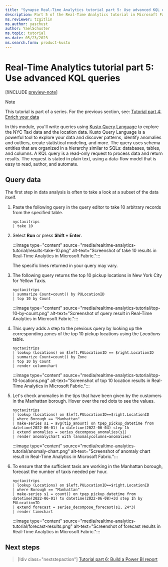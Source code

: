 ```yaml
---
title: "Synapse Real-Time Analytics tutorial part 5: Use advanced KQL queries"
description: Part 5 of the Real-Time Analytics tutorial in Microsoft Fabric
ms.reviewer: tzgitlin
ms.author: yaschust
author: YaelSchuster
ms.topic: tutorial
ms.date: 05/23/2023
ms.search.form: product-kusto
---
```

# Real-Time Analytics tutorial part 5: Use advanced KQL queries

[!INCLUDE [preview-note](../includes/preview-note.md)]

> [!NOTE]
> This tutorial is part of a series. For the previous section, see:   [Tutorial part 4: Enrich your data](tutorial-4-enrich-data.md)

In this module, you'll write queries using [Kusto Query Language](/azure/data-explorer/kusto/query/) to explore the NYC Taxi data and the location data. Kusto Query Language is a powerful tool to explore your data and discover patterns, identify anomalies and outliers, create statistical modeling, and more. The query uses schema entities that are organized in a hierarchy similar to SQLs: databases, tables, and columns. A KQL query is a read-only request to process data and return results. The request is stated in plain text, using a data-flow model that is easy to read, author, and automate. 
## Query data

The first step in data analysis is often to take a look at a subset of the data itself.

1. Paste the following query in the query editor to take 10 arbitrary records from the specified table.

    ```kusto
    nyctaxitrips
    | take 10
    ```

1. Select **Run** or press **Shift + Enter**.

    :::image type="content" source="media/realtime-analytics-tutorial/results-take-10.png" alt-text="Screenshot of take 10 results in Real-Time Analytics in Microsoft Fabric.":::

    The specific lines returned in your query may vary. 

1.  The following query returns the top 10 pickup locations in New York City for Yellow Taxis.

    ```kusto
    nyctaxitrips
    | summarize Count=count() by PULocationID
    | top 10 by Count 
    ```

    :::image type="content" source="media/realtime-analytics-tutorial/top-10-by-count.png" alt-text="Screenshot of query result in Real-Time Analytics in Microsoft Fabric.":::

1. This query adds a step to the previous query by looking up the corresponding zones of the top 10 pickup locations using the *Locations* table.

    ```kusto
    nyctaxitrips
    | lookup (Locations) on $left.PULocationID == $right.LocationID
    | summarize Count=count() by Zone
    | top 10 by Count
    | render columnchart
    ```

    :::image type="content" source="media/realtime-analytics-tutorial/top-10-locations.png" alt-text="Screenshot of top 10 location results in Real-Time Analytics in Microsoft Fabric.":::

1.  Let's check anomalies in the tips that have been given by the customers in the Manhattan borough. Hover over the red dots to see the values.

    ```kusto
    nyctaxitrips
    | lookup (Locations) on $left.PULocationID==$right.LocationID
    | where Borough == "Manhattan"
    | make-series s1 = avg(tip_amount) on tpep_pickup_datetime from datetime(2022-06-01) to datetime(2022-06-04) step 1h
    | extend anomalies = series_decompose_anomalies(s1)
    | render anomalychart with (anomalycolumns=anomalies)
    ```

    :::image type="content" source="media/realtime-analytics-tutorial/anomaly-chart.png" alt-text="Screenshot of anomaly chart result in Real-Time Analytics in Microsoft Fabric.":::

1.  To ensure that the sufficient taxis are working in the Manhattan borough, forecast the number of taxis needed per hour.

    ```kusto
    nyctaxitrips
    | lookup (Locations) on $left.PULocationID==$right.LocationID
    | where Borough == "Manhattan"
    | make-series s1 = count() on tpep_pickup_datetime from datetime(2022-06-01) to datetime(2022-06-08)+3d step 1h by PULocationID
    | extend forecast = series_decompose_forecast(s1, 24*3)
    | render timechart
    ```
    :::image type="content" source="media/realtime-analytics-tutorial/forecast-results.png" alt-text="Screenshot of forecast results in Real-Time Analytics in Microsoft Fabric.":::

## Next steps

> [!div class="nextstepaction"]
> [Tutorial part 6: Build a Power BI report](tutorial-6-build-report.md)